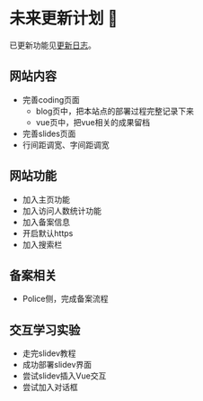 # 未来更新计划 :eyes:
已更新功能见[更新日志](./completed.md)。

## 网站内容
- 完善coding页面
    - blog页中，把本站点的部署过程完整记录下来
    - vue页中，把vue相关的成果留档
- 完善slides页面
- 行间距调宽、字间距调宽


## 网站功能
- 加入主页功能
- 加入访问人数统计功能
- 加入备案信息
- 开启默认https
- 加入搜索栏

## 备案相关
- Police侧，完成备案流程

## 交互学习实验
- 走完slidev教程
- 成功部署slidev界面
- 尝试slidev插入Vue交互
- 尝试加入对话框
